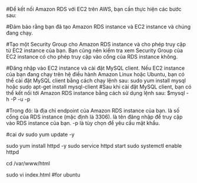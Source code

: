 #Để kết nối Amazon RDS với EC2 trên AWS, bạn cần thực hiện các bước sau:

#Đảm bảo rằng bạn đã tạo Amazon RDS instance và EC2 instance và chúng đang chạy.

#Tạo một Security Group cho Amazon RDS instance và cho phép truy cập từ EC2 instance của bạn. Bạn cũng nên kiểm tra xem Security Group của EC2 instance có cho phép truy cập vào cổng của RDS instance không.

#Đăng nhập vào EC2 instance và cài đặt MySQL client. Nếu EC2 instance của bạn đang chạy trên hệ điều hành Amazon Linux hoặc Ubuntu, bạn có thể cài đặt MySQL client bằng cách chạy lệnh sau:
sudo yum install mysql
hoặc sudo apt-get install mysql-client
#Sau khi cài đặt MySQL client, bạn có thể kết nối tới Amazon RDS instance bằng cách sử dụng lệnh sau:
$mysql -h <Endpoint> -P <Port> -u <Username> -p

#Trong đó:
<Endpoint> là địa chỉ endpoint của Amazon RDS instance của bạn.
<Port> là số cổng của RDS instance (mặc định là 3306).
<Username> là tên đăng nhập để truy cập vào RDS instance của bạn.
-p là tùy chọn để yêu cầu mật khẩu.

#cai dv
sudo yum update -y

sudo yum install httpd -y
sudo service httpd start
sudo systemctl enable httpd

cd /var/www/html

sudo vi index.html
#for ubuntu

